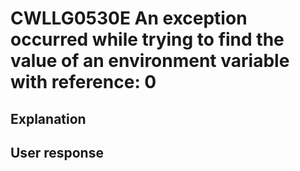 # CWLLG0530E An exception occurred while trying to find the value of an environment variable with reference: 0

## Explanation

## User response